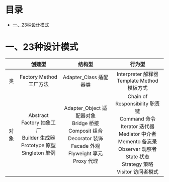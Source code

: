 # 目录
* [一、23种设计模式](#一-23种设计模式)

# 一、23种设计模式
|        | 创建型 | 结构型 | 行为型 |
| :----: | :----: | :----: | :----: |
| 类     | Factory Method 工厂方法 | Adapter_Class 适配器类 | Interpreter 解释器<br>Template Method 模板方式 |
| 对象   | Abstract Factory 抽象工厂<br>Builder 生成器<br>Prototype 原型<br>Singleton 单例 | Adapter_Object 适配器对象<br>Bridge 桥接<br>Composit 组合<br>Decorator 装饰<br>Facade 外观<br>Flyweight 享元<br>Proxy 代理 | Chain of Responsibility 职责链<br>Command 命令<br>Iterator 迭代器<br>Mediator 中介者<br>Memento 备忘录<br>Observer 观察者<br>State 状态<br>Strategy 策略<br>Visitor 访问者模式 |